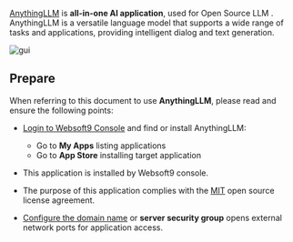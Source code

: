 [AnythingLLM](https://anythingllm.com/) is **all-in-one AI application**, used for Open Source LLM . AnythingLLM is a versatile language model that supports a wide range of tasks and applications, providing intelligent dialog and text generation.


![gui](http://libs.websoft9.com/Websoft9/DocsPicture/zh/anythingllm/anythingllm-gui-websoft9.png)


## Prepare

When referring to this document to use **AnythingLLM**, please read and ensure the following points:

- [Login to Websoft9 Console](./login-console) and find or install AnythingLLM:
  - Go to **My Apps** listing applications 
  - Go to **App Store** installing target application

- This application is installed by Websoft9 console.


- The purpose of this application complies with the [MIT](https://opensource.org/licenses/MIT) open source license agreement.


- [Configure the domain name](./domain-set) or **server security group** opens external network ports for application access.